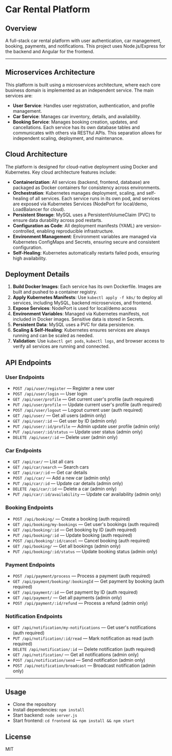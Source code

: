 # Car Rental Platform

## Overview
A full-stack car rental platform with user authentication, car management, booking, payments, and notifications. This project uses Node.js/Express for the backend and Angular for the frontend.

---

## Microservices Architecture
This platform is built using a microservices architecture, where each core business domain is implemented as an independent service. The main services are:
- **User Service**: Handles user registration, authentication, and profile management.
- **Car Service**: Manages car inventory, details, and availability.
- **Booking Service**: Manages booking creation, updates, and cancellations.
Each service has its own database tables and communicates with others via RESTful APIs. This separation allows for independent scaling, deployment, and maintenance.

## Cloud Architecture
The platform is designed for cloud-native deployment using Docker and Kubernetes. Key cloud architecture features include:
- **Containerization**: All services (backend, frontend, database) are packaged as Docker containers for consistency across environments.
- **Orchestration**: Kubernetes manages deployment, scaling, and self-healing of all services. Each service runs in its own pod, and services are exposed via Kubernetes Services (NodePort for local/demo, LoadBalancer for cloud).
- **Persistent Storage**: MySQL uses a PersistentVolumeClaim (PVC) to ensure data durability across pod restarts.
- **Configuration as Code**: All deployment manifests (YAML) are version-controlled, enabling reproducible infrastructure.
- **Environment Management**: Environment variables are managed via Kubernetes ConfigMaps and Secrets, ensuring secure and consistent configuration.
- **Self-Healing**: Kubernetes automatically restarts failed pods, ensuring high availability.

## Deployment Details
1. **Build Docker Images**: Each service has its own Dockerfile. Images are built and pushed to a container registry.
2. **Apply Kubernetes Manifests**: Use `kubectl apply -f k8s/` to deploy all services, including MySQL, backend microservices, and frontend.
3. **Expose Services**: NodePort is used for local/demo access
4. **Environment Variables**: Managed via Kubernetes manifests, not included in Docker images. Sensitive data is stored in Secrets.
5. **Persistent Data**: MySQL uses a PVC for data persistence.
6. **Scaling & Self-Healing**: Kubernetes ensures services are always running and can be scaled as needed.
7. **Validation**: Use `kubectl get pods`, `kubectl logs`, and browser access to verify all services are running and connected.


## API Endpoints

### User Endpoints
- `POST /api/user/register` — Register a new user
- `POST /api/user/login` — User login
- `GET /api/user/profile` — Get current user's profile (auth required)
- `PUT /api/user/profile` — Update current user's profile (auth required)
- `POST /api/user/logout` — Logout current user (auth required)
- `GET /api/user/` — Get all users (admin only)
- `GET /api/user/:id` — Get user by ID (admin only)
- `PUT /api/user/:id/profile` — Admin update user profile (admin only)
- `PUT /api/user/:id/status` — Update user status (admin only)
- `DELETE /api/user/:id` — Delete user (admin only)

### Car Endpoints
- `GET /api/car/` — List all cars
- `GET /api/car/search` — Search cars
- `GET /api/car/:id` — Get car details
- `POST /api/car/` — Add a new car (admin only)
- `PUT /api/car/:id` — Update car details (admin only)
- `DELETE /api/car/:id` — Delete a car (admin only)
- `PUT /api/car/:id/availability` — Update car availability (admin only)

### Booking Endpoints
- `POST /api/booking/` — Create a booking (auth required)
- `GET /api/booking/my-bookings` — Get user's bookings (auth required)
- `GET /api/booking/:id` — Get booking by ID (auth required)
- `PUT /api/booking/:id` — Update booking (auth required)
- `POST /api/booking/:id/cancel` — Cancel booking (auth required)
- `GET /api/booking/` — Get all bookings (admin only)
- `PUT /api/booking/:id/status` — Update booking status (admin only)

### Payment Endpoints
- `POST /api/payment/process` — Process a payment (auth required)
- `GET /api/payment/booking/:bookingId` — Get payment by booking (auth required)
- `GET /api/payment/:id` — Get payment by ID (auth required)
- `GET /api/payment/` — Get all payments (admin only)
- `POST /api/payment/:id/refund` — Process a refund (admin only)

### Notification Endpoints
- `GET /api/notification/my-notifications` — Get user's notifications (auth required)
- `PUT /api/notification/:id/read` — Mark notification as read (auth required)
- `DELETE /api/notification/:id` — Delete notification (auth required)
- `GET /api/notification/` — Get all notifications (admin only)
- `POST /api/notification/send` — Send notification (admin only)
- `POST /api/notification/broadcast` — Broadcast notification (admin only)

---

## Usage
- Clone the repository
- Install dependencies: `npm install`
- Start backend: `node server.js`
- Start frontend: `cd frontend && npm install && npm start`

## License
MIT
